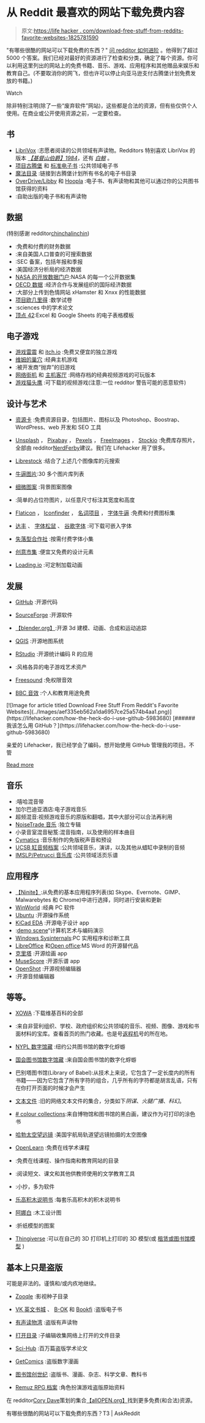 # 从 Reddit 最喜欢的网站下载免费内容

> 原文:[https://life hacker . com/download-free-stuff-from-reddits-favorite-websites-1825781590](https://lifehacker.com/download-free-stuff-from-reddits-favorite-websites-1825781590)

"有哪些很酷的网站可以下载免费的东西？" [问 redditor 如何进阶](https://www.reddit.com/r/AskReddit/comments/8gy4nd/what_are_some_cool_websites_where_you_can/) 。他得到了超过 5000 个答案。我们已经对最好的资源进行了检查和分类，确定了每个资源。你可以利用这里列出的网站上的免费书籍、音乐、游戏、应用程序和其他赠品来娱乐和教育自己。(不要取消你的网飞，但也许可以停止向亚马逊支付古腾堡计划免费发放的书籍。)

Watch

除非特别注明(除了一些“废弃软件”网站)，这些都是合法的资源，但有些仅供个人使用。在商业或公开使用资源之前，一定要检查。

## 书

*   [LibriVox](https://librivox.org/) :志愿者阅读的公共领域有声读物。Redditors 特别喜欢 LibriVox 的版本 [*【基督山伯爵】*](https://librivox.org/the-count-of-monte-cristo-version-3-by-alexandre-dumas/)[*1984*](https://archive.org/details/Level41984)，还有 [*白鲸*](https://librivox.org/moby-dick-by-herman-melville) 。
*   [项目古腾堡](http://www.gutenberg.org/) 和 [标准电子书](https://standardebooks.org/) :公共领域电子书
*   [魔法目录](http://www.freekindlebooks.org/MagicCatalog/magiccatalog.html) :链接到古腾堡计划所有书名的电子书目录
*   [OverDrive/Libby](https://www.overdrive.com/) 和 [Hoopla](https://www.hoopladigital.com/) :电子书、有声读物和其他可以通过你的公共图书馆获得的资料
*   :自助出版的电子书和有声读物

## 数据

(特别感谢 redditor[chinchalinchin](https://www.reddit.com/r/AskReddit/comments/8gy4nd/what_are_some_cool_websites_where_you_can/dyfq839/))

*   :免费和付费的财务数据
*   :来自美国人口普查的可搜索数据
*   :SEC 备案，包括年报和季报
*   :美国经济分析局的经济数据
*   [NASA 的开放数据门户](https://data.nasa.gov/browse):NASA 的每一个公开数据集
*   [OECD 数据](https://data.oecd.org/) :经济合作与发展组织的国际经济数据
*   :大部分上传到色情网站 xHamster 和 Xnxx 的性能数据
*   [项目欧几里得](https://www.projecteuclid.org/) :数学试卷
*   :sciences 中的学术论文
*   [顶点 42](https://www.vertex42.com/):Excel 和 Google Sheets 的电子表格模板

## **电子游戏**

*   [游戏雷震](https://gamejolt.com/) 和 [itch.io](https://itch.io/games/free) :免费又便宜的独立游戏
*   [维姆的巢穴](https://vimm.net/) :经典主机游戏
*   :被开发商“抛弃”的旧游戏
*   [网络街机](https://archive.org/details/internetarcade) 和 [主机客厅](https://archive.org/details/consolelivingroom) :网络存档的经典视频游戏的可玩版本
*   [游戏猫头鹰](http://game-owl.com/) :可下载的视频游戏(注意:一位 redditor 警告可能的恶意软件)

## **设计与艺术**

*   [资源卡](https://resourcecards.com/) :免费资源目录，包括图片、图标以及 Photoshop、Boostrap、WordPress、web 开发和 SEO 工具
*   [Unsplash](https://unsplash.com/) ， [Pixabay](https://pixabay.com/) ， [Pexels](https://www.pexels.com/) ， [FreeImages](https://www.freeimages.com/) ， [Stockio](https://www.stockio.com/) :免费库存照片，全部由 redditor[NerdFerby](https://www.reddit.com/r/AskReddit/comments/8gy4nd/what_are_some_cool_websites_where_you_can/dyfp49u/)建议。我们在 Lifehacker 用了很多。
*   [Librestock](https://librestock.com/) :结合了上述几个图像库的元搜索
*   [牛逼图片](https://github.com/heyalexej/awesome-images):30 多个图片库列表
*   [细微图案](https://www.toptal.com/designers/subtlepatterns/) :背景图案图像

*   :简单的占位符图片，以任意尺寸标注其宽度和高度
*   [Flaticon](https://www.flaticon.com/) ， [Iconfinder](https://www.iconfinder.com/) ， [名词项目](https://thenounproject.com/) ， [字体牛逼](https://fontawesome.com/) :免费和付费图标集
*   [达丰](https://www.dafont.com/) 、 [字体松鼠](https://www.fontsquirrel.com/) 、 [谷歌字体](https://fonts.google.com/) :可下载可嵌入字体
*   [失落型合作社](http://www.losttype.com/) :按需付费字体小集
*   [创意市集](https://creativemarket.com/) :便宜又免费的设计元素
*   [Loading.io](https://loading.io/) :可定制加载动画

## 发展

*   [GitHub](https://github.com/) :开源代码
*   [SourceForge](https://www.sourceforge.net/) :开源软件
*   [【blender.org】](https://www.blender.org/):开源 3d 建模、动画、合成和运动追踪
*   [QGIS](https://qgis.org/en/site/) :开源地图系统
*   [RStudio](https://www.rstudio.com/) :开源统计编码 R 的应用
*   :风格各异的电子游戏艺术资产

*   [Freesound](http://www.freesound.org/) :免权限音效
*   [BBC 音效](http://bbcsfx.acropolis.org.uk/) :个人和教育用途免费

<aside class="sc-1rh3ayr-6 eaNzNC inset--story branded-item branded-item--lifehacker" data-commerce-source="inset">[![Image for article titled Download Free Stuff From Reddit&#39;s Favorite Websites](../Images/aef335eb562a1da6957ce25a574b4aa1.png)](https://lifehacker.com/how-the-heck-do-i-use-github-5983680) [###### 我该怎么用 GitHub？](https://lifehacker.com/how-the-heck-do-i-use-github-5983680) 

亲爱的 Lifehacker，我已经学会了编码，想开始使用 GitHub 管理我的项目。不管

[Read more](https://lifehacker.com/how-the-heck-do-i-use-github-5983680)</aside>

## 音乐

*   :嘻哈混音带
*   加尔巴迪亚酒店:电子游戏音乐
*   超频混音:视频游戏音乐的原版和翻唱，其中大部分可以合法再利用
*   [NoiseTrade 音乐](https://noisetrade.com/) :独立专辑
*   小录音室混音秘笈:混音指南，以及使用的样本曲目
*   [Cymatics](https://cymatics.fm/free-download-vault/) :音乐制作的免版税声音和预设
*   [UCSB 缸音频档案](http://cylinders.library.ucsb.edu/) :公共领域音乐，演讲，以及其他从蜡缸中录制的音频
*   [IMSLP/Petrucci 音乐库](http://imslp.org/) :公共领域活页乐谱

## 应用程序

*   [【Ninite】](https://ninite.com/):从免费的基本应用程序列表(如 Skype、Evernote、GIMP、Malwarebytes 和 Chrome)中进行选择，同时进行安装和更新
*   [WinWorld](https://winworldpc.com/home) :经典 PC 软件
*   [Ubuntu](http://www.ubuntu.com/) :开源操作系统
*   [KiCad EDA](http://kicad-pcb.org/) :开源电子设计 app
*   :[demo scene](https://en.wikipedia.org/wiki/Demoscene)“计算机艺术与编码演示
*   [Windows Sysinternals](https://docs.microsoft.com/en-us/sysinternals/):PC 实用程序和诊断工具
*   [LibreOffice](https://www.libreoffice.org/) 和[Open office](https://www.openoffice.org/):MS Word 的开源替代品
*   [克里塔](https://krita.org/en/) :开源绘画 app
*   [MuseScore](https://musescore.org/en) :开源乐谱 app
*   [OpenShot](https://www.openshot.org/) :开源视频编辑器
*   :开源音频编辑器

## 等等。

*   [XOWA](http://xowa.org/) :下载维基百科的全部
*   :来自非营利组织、学校、政府组织和公共领域的音乐、视频、图像、游戏和书面材料的宝库。查看首页的热门收藏。也是号[返程机](https://archive.org/web/)号的所在地。
*   [NYPL 数字馆藏](https://digitalcollections.nypl.org/) :纽约公共图书馆的数字化蜉蝣

*   [国会图书馆数字馆藏](https://www.loc.gov/collections/) :来自国会图书馆的数字化蜉蝣
*   巴别塔图书馆(Library of Babel):从技术上来说，它包含了一定长度内的所有书籍——因为它包含了所有字符的组合，几乎所有的字符都是胡言乱语，只有在你打开页面的时候才会产生

*   [文本文件](http://textfiles.com/directory.html) :旧的网络文本文件的集合，分类如下*阴谋*、*火腿广播*、*科幻*。
*   [# colour collections](http://library.nyam.org/colorourcollections/):来自博物馆和图书馆的黑白画，建议作为可打印的涂色书
*   [哈勃太空望远镜](https://www.spacetelescope.org/images/) :美国宇航局轨道望远镜拍摄的太空图像
*   [OpenLearn](http://www.open.edu/openlearn/free-courses/full-catalogue) :免费在线学术课程

*   :免费在线课程、操作指南和教育网站的目录
*   :阅读短文、课文和其他供教师使用的文学教育工具
*   :小抄，多为软件
*   [乐高积木说明书](https://www.lego.com/en-us/service/buildinginstructions) :每套乐高积木的积木说明书
*   [阿娜白](http://www.ana-white.com/plancatalog) :木工设计图
*   :折纸模型的图案
*   [Thingiverse](https://www.thingiverse.com/) :可以在自己的 3D 打印机上打印的 3D 模型(或 [租赁或图书馆模型](https://lifehacker.com/how-to-make-3d-printed-stuff-without-owning-a-3d-printe-1747129454) )

## **基本上只是盗版**

可能是非法的。谨慎和/或内疚地继续。

*   [Zooqle](https://zooqle.com/) :影视种子目录

*   [VK 英文书城](https://vk.com/english_bookland) 、 [B-OK](http://b-ok.org/) 和 [Bookfi](http://en.bookfi.net/) :盗版电子书
*   [有声读物湾](http://abbaudiobook.com/) :盗版有声读物
*   [打开目录](https://www.reddit.com/r/opendirectories/) :子编辑收集网络上打开的文件目录
*   [Sci-Hub](http://sci-hub.tw/) :百万篇盗版学术论文
*   [GetComics](https://getcomics.info/) :盗版数字漫画
*   [图书馆创世纪](http://gen.lib.rus.ec/) :盗版书、漫画、杂志、科学文章、教科书
*   [Remuz RPG 档案](http://rpg.rem.uz/) :角色扮演游戏盗版原始资料

在 redditor[Cory Dave](https://www.reddit.com/r/AskReddit/comments/8gy4nd/what_are_some_cool_websites_where_you_can/dyfrtqt/)策划的集合[【allOPEN.org】](http://allopen.org/)找到更多免费(和合法)资源。

有哪些很酷的网站可以下载免费的东西？T3 | AskReddit